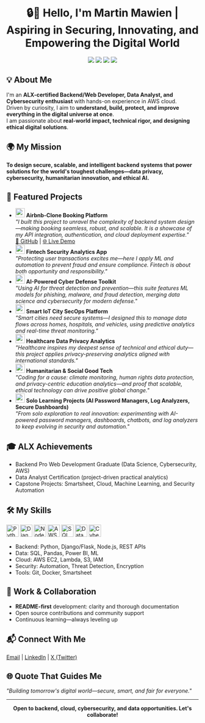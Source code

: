<h1 align="center">🔒🚀 Hello, I'm Martin Mawien
| Aspiring in Securing, Innovating, and Empowering the Digital World</h1>
<p align="center">
  <img src="https://img.shields.io/badge/Backend%20Engineer-1d72b8?style=for-the-badge&logo=python">
  <img src="https://img.shields.io/badge/Data%20Science-4ca978?style=for-the-badge&logo=pandas">
  <img src="https://img.shields.io/badge/Cybersecurity-bd2323?style=for-the-badge&logo=cyber-security">
  <img src="https://img.shields.io/badge/AWS%20Cloud-ff9900?style=for-the-badge&logo=amazonaws">
</p>

<h2>💡 About Me</h2>
<p>
I'm an <b>ALX-certified Backend/Web Developer, Data Analyst, and Cybersecurity enthusiast</b> with hands-on experience in AWS cloud.<br>
Driven by curiosity, I aim to <b>understand, build, protect, and improve everything in the digital universe at once</b>.<br>
I am passionate about <b>real-world impact, technical rigor, and designing ethical digital solutions</b>.
</p>

<h2>🌍 My Mission</h2>
<p>
<b>To design secure, scalable, and intelligent backend systems that power solutions for the world's toughest challenges—data privacy, cybersecurity, humanitarian innovation, and ethical AI.</b>
</p>

<h2>🚀 Featured Projects</h2>
<ul>
  <li>
    <img src="https://img.icons8.com/color/48/000000/flutter.png" width="24" />
    <b>Airbnb-Clone Booking Platform</b><br>
    <i>
      "I built this project to unravel the complexity of backend system design—making booking seamless, robust, and scalable. It is a showcase of my API integration, authentication, and cloud deployment expertise."
    </i>
    <br>
    <a href="https://github.com/Martin-Mawien/airbnb-clone-project">🔗 GitHub</a> | <a href="[Live Demo URL]">🌐 Live Demo</a>
  </li>
  <li>
    <img src="https://img.icons8.com/color/48/000000/bank.png" width="24" />
    <b>Fintech Security Analytics App</b><br>
    <i>
      "Protecting user transactions excites me—here I apply ML and automation to prevent fraud and ensure compliance. Fintech is about both opportunity and responsibility."
    </i>
  </li>
  <li>
    <img src="https://img.icons8.com/color/48/000000/brain.png" width="24" />
    <b>AI-Powered Cyber Defense Toolkit</b><br>
    <i>
      "Using AI for threat detection and prevention—this suite features ML models for phishing, malware, and fraud detection, merging data science and cybersecurity for modern defense."
    </i>
  </li>
  <li>
    <img src="https://img.icons8.com/color/48/000000/internet-of-things.png" width="24" />
    <b>Smart IoT City SecOps Platform</b><br>
    <i>
      "Smart cities need secure systems—I designed this to manage data flows across homes, hospitals, and vehicles, using predictive analytics and real-time threat monitoring."
    </i>
  </li>
  <li>
    <img src="https://img.icons8.com/color/48/000000/health-data.png" width="24" />
    <b>Healthcare Data Privacy Analytics</b><br>
    <i>
      "Healthcare inspires my deepest sense of technical and ethical duty—this project applies privacy-preserving analytics aligned with international standards."
    </i>
  </li>
  <li>
    <img src="https://img.icons8.com/color/48/000000/globe--v2.png" width="24" />
    <b>Humanitarian & Social Good Tech</b><br>
    <i>
      "Coding for a cause: climate monitoring, human rights data protection, and privacy-centric education analytics—and proof that scalable, ethical technology can drive positive global change."
    </i>
  </li>
  <li>
    <img src="https://img.icons8.com/color/48/000000/lock--v1.png" width="24" />
    <b>Solo Learning Projects (AI Password Managers, Log Analyzers, Secure Dashboards)</b><br>
    <i>
      "From solo exploration to real innovation: experimenting with AI-powered password managers, dashboards, chatbots, and log analyzers to keep evolving in security and automation."
    </i>
  </li>
</ul>

<h2>🎓 ALX Achievements</h2>
<ul>
  <li>Backend Pro Web Development Graduate (Data Science, Cybersecurity, AWS)</li>
  <li>Data Analyst Certification (project-driven practical analytics)</li>
  <li>Capstone Projects: Smartsheet, Cloud, Machine Learning, and Security Automation</li>
</ul>

<h2>🛠️ My Skills</h2>
<p>
  <img src="https://img.icons8.com/color/48/000000/python--v1.png" width="32" title="Python"/>
  <img src="https://img.icons8.com/color/48/000000/django.png" width="32" title="Django"/>
  <img src="https://img.icons8.com/color/48/000000/nodejs.png" width="32" title="NodeJS"/>
  <img src="https://img.icons8.com/color/48/000000/amazon-web-services.png" width="32" title="AWS"/>
  <img src="https://img.icons8.com/color/48/000000/mysql-logo.png" width="32" title="SQL"/>
  <img src="https://img.icons8.com/color/48/000000/data-configuration.png" width="32" title="Data Science"/>
  <img src="https://img.icons8.com/color/48/000000/security-verified.png" width="32" title="Cybersecurity"/>
</p>
<ul>
  <li>Backend: Python, Django/Flask, Node.js, REST APIs</li>
  <li>Data: SQL, Pandas, Power BI, ML</li>
  <li>Cloud: AWS EC2, Lambda, S3, IAM</li>
  <li>Security: Automation, Threat Detection, Encryption</li>
  <li>Tools: Git, Docker, Smartsheet</li>
</ul>

<h2>🤝 Work & Collaboration</h2>
<ul>
  <li><b>README-first</b> development: clarity and thorough documentation</li>
  <li>Open source contributions and community support</li>
  <li>Continuous learning—always leveling up</li>
</ul>

<h2>📬 Connect With Me</h2>
<p>
  <a href="mailto:[pakokbwana91@gmail.com]">Email</a> |
  <a href="https://linkedin.com/in/martinmawien">LinkedIn</a> |
  <a href="https://twitter.com/@martin_mawien">X (Twitter)</a>
</p>

<h2>🌐 Quote That Guides Me</h2>
<p>
  <i>"Building tomorrow's digital world—secure, smart, and fair for everyone."</i>
</p>

---

<p align="center"><b>Open to backend, cloud, cybersecurity, and data opportunities. Let's collaborate!</b></p>
